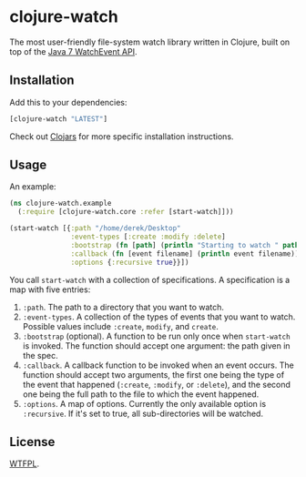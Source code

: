 # clojure-watch

The most user-friendly file-system watch library written in Clojure, built on top of the [Java 7 WatchEvent API](http://docs.oracle.com/javase/tutorial/essential/io/notification.html).

## Installation

Add this to your dependencies:

```clojure
[clojure-watch "LATEST"]
```

Check out [Clojars](https://clojars.org/clojure-watch) for more specific installation instructions. 

## Usage

An example:

```clojure
(ns clojure-watch.example
  (:require [clojure-watch.core :refer [start-watch]]))

(start-watch [{:path "/home/derek/Desktop"
               :event-types [:create :modify :delete]
               :bootstrap (fn [path] (println "Starting to watch " path))
               :callback (fn [event filename] (println event filename))
               :options {:recursive true}}])
```

You call `start-watch` with a collection of specifications.  A specification is a map with five entries:

1. `:path`.  The path to a directory that you want to watch.
2. `:event-types`.  A collection of the types of events that you want to watch.  Possible values include `:create`, `modify`, and `create`.
3. `:bootstrap` (optional).  A function to be run only once when `start-watch` is invoked.  The function should accept one argument: the path given in the spec.
4. `:callback`.  A callback function to be invoked when an event occurs.  The function should accept two arguments, the first one being the type of the event that happened (`:create`, `:modify`, or `:delete`), and the second one being the full path to the file to which the event happened.
5. `:options`.  A map of options.  Currently the only available option is `:recursive`.  If it's set to true, all sub-directories will be watched.

## License

[WTFPL](http://www.wtfpl.net/).
